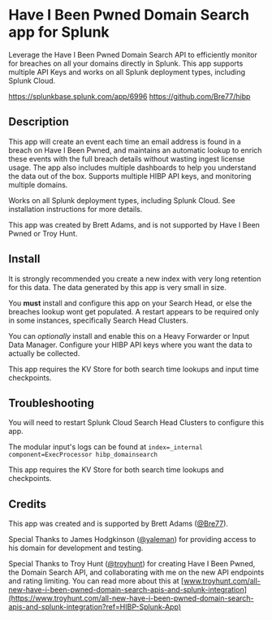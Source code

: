 # Have I Been Pwned Domain Search app for Splunk

Leverage the Have I Been Pwned Domain Search API to efficiently monitor for breaches on all your domains directly in Splunk. This app supports multiple API Keys and works on all Splunk deployment types, including Splunk Cloud.

https://splunkbase.splunk.com/app/6996
https://github.com/Bre77/hibp

## Description

This app will create an event each time an email address is found in a breach on Have I Been Pwned, and maintains an automatic lookup to enrich these events with the full breach details without wasting ingest license usage. The app also includes multiple dashboards to help you understand the data out of the box. Supports multiple HIBP API keys, and monitoring multiple domains.

Works on all Splunk deployment types, including Splunk Cloud. See installation instructions for more details.

This app was created by Brett Adams, and is not supported by Have I Been Pwned or Troy Hunt.

## Install

It is strongly recommended you create a new index with very long retention for this data. The data generated by this app is very small in size.

You **must** install and configure this app on your Search Head, or else the breaches lookup wont get populated. A restart appears to be required only in some instances, specifically Search Head Clusters.

You can _optionally_ install and enable this on a Heavy Forwarder or Input Data Manager. Configure your HIBP API keys where you want the data to actually be collected.

This app requires the KV Store for both search time lookups and input time checkpoints.

## Troubleshooting

You will need to restart Splunk Cloud Search Head Clusters to configure this app.

The modular input's logs can be found at `index=_internal component=ExecProcessor hibp_domainsearch`

This app requires the KV Store for both search time lookups and checkpoints.

## Credits

This app was created and is supported by Brett Adams ([@Bre77](https://github.com/Bre77)).

Special Thanks to James Hodgkinson ([@yaleman](https://github.com/yaleman)) for providing access to his domain for development and testing.

Special Thanks to Troy Hunt ([@troyhunt](https://github.com/troyhunt)) for creating Have I Been Pwned, the Domain Search API, and collaborating with me on the new API endpoints and rating limiting. You can read more about this at [www.troyhunt.com/all-new-have-i-been-pwned-domain-search-apis-and-splunk-integration](https://www.troyhunt.com/all-new-have-i-been-pwned-domain-search-apis-and-splunk-integration?ref=HIBP-Splunk-App)
